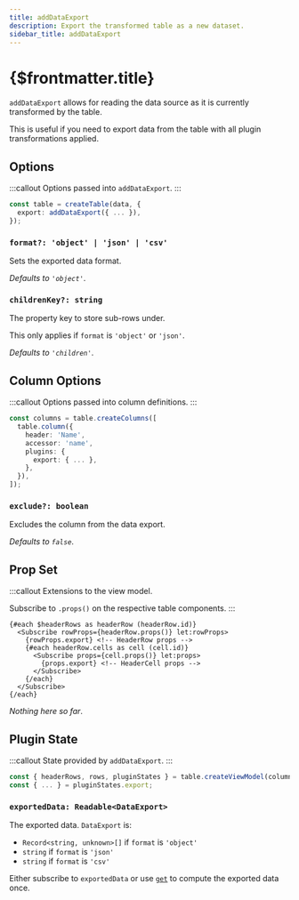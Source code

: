 ```yaml
---
title: addDataExport
description: Export the transformed table as a new dataset.
sidebar_title: addDataExport
---
```


<script>
  import { useHljs } from '$lib/utils/useHljs';
  useHljs('ts');
</script>

# {$frontmatter.title}

`addDataExport` allows for reading the data source as it is currently transformed by the table.

This is useful if you need to export data from the table with all plugin transformations applied.

## Options

:::callout
Options passed into `addDataExport`.
:::

```ts {3}
const table = createTable(data, {
  export: addDataExport({ ... }),
});
```

### `format?: 'object' | 'json' | 'csv'`

Sets the exported data format.

_Defaults to `'object'`_.

### `childrenKey?: string`

The property key to store sub-rows under.

This only applies if `format` is `'object'` or `'json'`.

_Defaults to `'children'`_.

## Column Options

:::callout
Options passed into column definitions.
:::

```ts {7}
const columns = table.createColumns([
  table.column({
    header: 'Name',
    accessor: 'name',
    plugins: {
      export: { ... },
    },
  }),
]);
```

### `exclude?: boolean`

Excludes the column from the data export.

_Defaults to `false`_.

## Prop Set

:::callout
Extensions to the view model.

Subscribe to `.props()` on the respective table components.
:::

```svelte
{#each $headerRows as headerRow (headerRow.id)}
  <Subscribe rowProps={headerRow.props()} let:rowProps>
    {rowProps.export} <!-- HeaderRow props -->
    {#each headerRow.cells as cell (cell.id)}
      <Subscribe props={cell.props()} let:props>
        {props.export} <!-- HeaderCell props -->
      </Subscribe>
    {/each}
  </Subscribe>
{/each}
```

_Nothing here so far_.

## Plugin State

:::callout
State provided by `addDataExport`.
:::

```ts {3}
const { headerRows, rows, pluginStates } = table.createViewModel(columns);
const { ... } = pluginStates.export;
```

### `exportedData: Readable<DataExport>`

The exported data. `DataExport` is:

- `Record<string, unknown>[]` if `format` is `'object'`
- `string` if `format` is `'json'`
- `string` if `format` is `'csv'`

Either subscribe to `exportedData` or use [`get`](https://svelte.dev/docs#run-time-svelte-store-get) to compute the exported data once.
